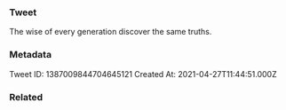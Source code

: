 ### Tweet
The wise of every generation discover the same truths.

### Metadata
Tweet ID: 1387009844704645121
Created At: 2021-04-27T11:44:51.000Z

### Related

